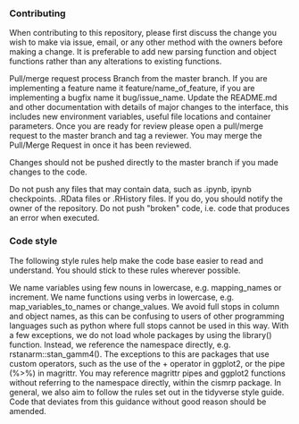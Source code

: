 ### Contributing  
When contributing to this repository, please first discuss the change you wish to make via issue, email, or any other method with the owners before making a change. It is preferable to add new parsing function and object functions rather than any alterations to existing functions.

Pull/merge request process
Branch from the master branch. If you are implementing a feature name it feature/name_of_feature, if you are implementing a bugfix name it bug/issue_name. Update the README.md and other documentation with details of major changes to the interface, this includes new environment variables, useful file locations and container parameters. Once you are ready for review please open a pull/merge request to the master branch and tag a reviewer. You may merge the Pull/Merge Request in once it has been reviewed.

Changes should not be pushed directly to the master branch if you made changes to the code.

Do not push any files that may contain data, such as .ipynb, ipynb checkpoints. .RData files or .RHistory files. If you do, you should notify the owner of the repository. Do not push "broken" code, i.e. code that produces an error when executed.

### Code style  
The following style rules help make the code base easier to read and understand. You should stick to these rules wherever possible.

We name variables using few nouns in lowercase, e.g. mapping_names or increment. We name functions using verbs in lowercase, e.g. map_variables_to_names or change_values. We avoid full stops in column and object names, as this can be confusing to users of other programming languages such as python where full stops cannot be used in this way. With a few exceptions, we do not load whole packages by using the library() function. Instead, we reference the namespace directly, e.g. rstanarm::stan_gamm4(). The exceptions to this are packages that use custom operators, such as the use of the + operator in ggplot2, or the pipe (%>%) in magrittr. You may reference magrittr pipes and ggplot2 functions without referring to the namespace directly, within the cismrp package. In general, we also aim to follow the rules set out in the tidyverse style guide. Code that deviates from this guidance without good reason should be amended.
